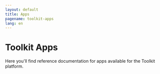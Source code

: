 ```yaml
---
layout: default
title: Apps
pagename: toolkit-apps
lang: en
---
```


# Toolkit Apps

Here you'll find reference documentation for apps available for the Toolkit platform.
